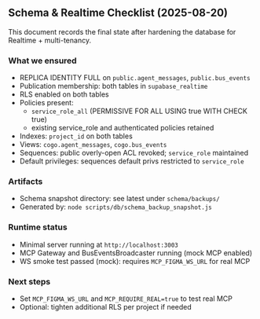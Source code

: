 ## Schema & Realtime Checklist (2025-08-20)

This document records the final state after hardening the database for Realtime + multi-tenancy.

### What we ensured
- REPLICA IDENTITY FULL on `public.agent_messages`, `public.bus_events`
- Publication membership: both tables in `supabase_realtime`
- RLS enabled on both tables
- Policies present:
  - `service_role_all` (PERMISSIVE FOR ALL USING true WITH CHECK true)
  - existing service_role and authenticated policies retained
- Indexes: `project_id` on both tables
- Views: `cogo.agent_messages`, `cogo.bus_events`
- Sequences: public overly-open ACL revoked; `service_role` maintained
- Default privileges: sequences default privs restricted to `service_role`

### Artifacts
- Schema snapshot directory: see latest under `schema/backups/`
- Generated by: `node scripts/db/schema_backup_snapshot.js`

### Runtime status
- Minimal server running at `http://localhost:3003`
- MCP Gateway and BusEventsBroadcaster running (mock MCP enabled)
- WS smoke test passed (mock): requires `MCP_FIGMA_WS_URL` for real MCP

### Next steps
- Set `MCP_FIGMA_WS_URL` and `MCP_REQUIRE_REAL=true` to test real MCP
- Optional: tighten additional RLS per project if needed


